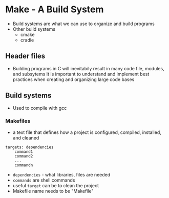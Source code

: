 # Make - A Build System

- Build systems are what we can use to organize and build programs
- Other build systems
  - cmake
  - cradle

## Header files

- Building programs in C will inevitabily result in many code file, modules, and subsytems It is important to understand and implement best practices when creating and organizing large code bases

## Build systems

- Used to compile with gcc

### Makefiles

- a text file that defines how a project is configured, compiled, installed, and cleaned
```
targets: dependencies
    command1
    command2
    ...
    commandn
```
- `dependencies` - what libraries, files are needed 
- `commands` are shell commands
- useful `target` can be to clean the project
- Makefile name needs to be "Makefile"